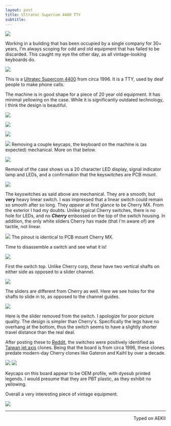 ```yaml
---
layout: post
title: Ultratec Supercom 4400 TTY
subtitle:
---
```


![](http://imgur.com/ldnDlYq.jpg)

Working in a building that has been occupied by a single company for 30+ years, I'm always scoping for odd and old equipment that has failed to be discarded. This caught my eye the other day, as all vintage-looking keyboards do. 

![](http://imgur.com/MSGmadd.jpg)

This is a [Ultratec Supercom 4400](http://www.ultratec.com/ttys/non-printing/supercom.php) from circa 1996. It is a TTY, used by deaf people to make phone calls. 

The machine is in good shape for a piece of 20 year old equipment. It has minimal yellowing on the case. While it is significantly outdated technology, I think the design is beautiful. 

![](http://imgur.com/oPeaKrD.jpg)

![](http://imgur.com/qRn0a3l.jpg)

![](http://imgur.com/tyKdmFR.jpg)

![](http://imgur.com/MkA78Qw.jpg)
Removing a couple keycaps, the keyboard on the machine is (as expected) mechanical. More on that below. 

![](http://imgur.com/puxHJLL.jpg)

Removal of the case shows us a 20 character LED display, signal indicator lamp and LEDs, and a confirmation that the keyswitches are PCB mount. 

![](http://imgur.com/QQ6DdNj.jpg)

The keyswitches as said above are mechanical. They are a smooth, but **very** heavy linear switch. I was impressed that a linear switch could remain so smooth after so long. They _appear_ at first glance to be Cherry MX. From the exterior I had my doubts. Unlike typical Cherry switches, there is no hole for LEDs, and no _**Cherry**_ embossed on the top of the switch housing. In addition, the only white sliders Cherry has made (that I'm aware of) are tactile, not linear. 

![](http://imgur.com/fJwLkNd.jpg)
The pinout is identical to PCB mount Cherry MX. 

Time to disassemble a switch and see what it is!

![](http://imgur.com/3ivX9Sk.jpg)

First the switch top. Unlike Cherry corp, _these_ have two vertical shafts on either side as opposed to a slider channel. 

![](http://imgur.com/OiNxuQa.jpg)

The sliders are different from Cherry as well. Here we see holes for the shafts to slide in to, as opposed to the channel guides. 

![](http://imgur.com/H4AlHK9.jpg)

Here is the slider removed from the switch. I apologize for poor picture quality. The design is simpler than Cherry's. Specifically the legs have no overhang at the bottom, thus the switch seems to have a slightly shorter travel distance than the real deal. 

After posting these to [Reddit](https://www.reddit.com/r/MechanicalKeyboards/comments/4oe4cf/ye_olde_ultratech_supercom_tty_withprepatent/), the switches were positively identified as [Taiwan jet axis](https://deskthority.net/wiki/Taiwan_jet_axis) clones. Being that the board is from circa 1996, these clones predate modern-day Cherry clones like Gateron and Kaihl by over a decade. 

![](http://imgur.com/Iv2BzEI.jpg)
![](http://imgur.com/6qFVCLx.jpg)

Keycaps on this board appear to be OEM profile, with dyesub printed legends. I would presume that they are PBT plastic, as they exhibit no yellowing. 

Overall a very interesting piece of vintage equipment. 

![](http://imgur.com/ghc1497.jpg)

---
<p align="right">Typed on AEKII</p>
